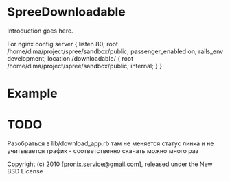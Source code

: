 SpreeDownloadable
=================

Introduction goes here.

For nginx config
    server {
      listen 80;
      root /home/dima/project/spree/sandbox/public;
      passenger_enabled on;
      rails_env development;
      location /downloadable/ {
        root /home/dima/project/spree/sandbox/public;
	internal;
      }
    }


Example
=======


TODO
========
Разобраться в lib/download_app.rb там не меняется статус линка и не учитывается трафик - соответственно скачать можно много раз 

Copyright (c) 2010 [pronix.service@gmail.com], released under the New BSD License
